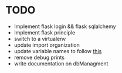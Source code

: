 # TODO
* Implement flask login && flask sqlalchemy
* Implement flask principle
* switch to a virtualenv
* update import organization
* update variable names to follow [this](http://flask.pocoo.org/docs/0.12/styleguide/#naming-conventions)
* remove debug prints
* write documentation on dbManagment
